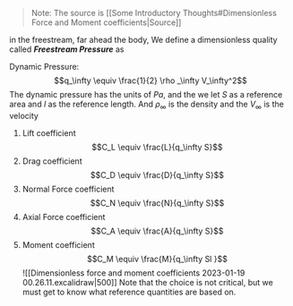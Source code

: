 > Note: The source is [[Some Introductory Thoughts#Dimensionless Force and Moment coefficients|Source]]

in the freestream, far ahead the body, We define a dimensionless quality called ***Freestream Pressure*** as

Dynamic Pressure: 
$$q_\infty \equiv \frac{1}{2} \rho _\infty V_\infty^2$$
The dynamic pressure has the units of $Pa$, and the we let $S$ as a reference area and $l$ as the reference length. And $\rho_\infty$ is the density and the $V_\infty$ is the velocity

1. Lift coefficient
$$C_L \equiv \frac{L}{q_\infty S}$$
2. Drag coefficient
$$C_D \equiv \frac{D}{q_\infty S}$$
3. Normal Force coefficient
$$C_N \equiv \frac{N}{q_\infty S}$$
4. Axial Force coefficient
$$C_A \equiv \frac{A}{q_\infty S}$$
5. Moment coefficient
$$C_M \equiv \frac{M}{q_\infty Sl }$$
![[Dimensionless force and moment coefficients 2023-01-19 00.26.11.excalidraw|500]]
Note that the choice is not critical, but we must get to know what reference quantities are based on. 
